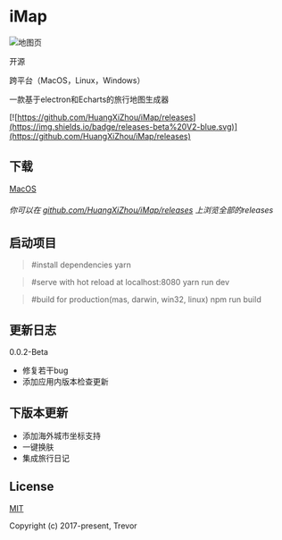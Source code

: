 # iMap

![地图页](http://ojiq40lzd.bkt.clouddn.com/5.png)

开源

跨平台（MacOS，Linux，Windows）

一款基于electron和Echarts的旅行地图生成器

[![https://github.com/HuangXiZhou/iMap/releases](https://img.shields.io/badge/releases-beta%20V2-blue.svg)](https://github.com/HuangXiZhou/iMap/releases)

## 下载
[MacOS](https://github.com/HuangXiZhou/iMap/releases/download/0.0.2-beta/iMap-0.0.2-beta-mac.zip)

###### 你可以在 [github.com/HuangXiZhou/iMap/releases](https://github.com/HuangXiZhou/iMap/releases) 上浏览全部的releases

## 启动项目

>#install dependencies
yarn

>#serve with hot reload at localhost:8080
yarn run dev

>#build for production(mas, darwin, win32, linux)
npm run build

## 更新日志
0.0.2-Beta

* 修复若干bug
* 添加应用内版本检查更新

## 下版本更新
* 添加海外城市坐标支持
* 一键换肤
* 集成旅行日记

## License
[MIT](https://opensource.org/licenses/MIT)

Copyright (c) 2017-present, Trevor


